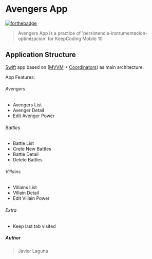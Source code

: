 # Avengers App

[![forthebadge](https://forthebadge.com/images/badges/made-with-swift.svg)](https://forthebadge.com)

> Avengers App is a practice of 'persistencia-instrumentacion-optimizacion' for KeepCoding Mobile 10

## Application Structure

[Swift](https://developer.apple.com/swift/) app based on ([MVVM](https://en.wikipedia.org/wiki/Model%E2%80%93view%E2%80%93viewmodel) + [Coordinators](https://medium.com/@saad.eloulladi/ios-coordinator-pattern-in-swift-39a15aa3b01b)) as main architecture.

App Features:

###### Avengers
   - Avengers List
   - Avenger Detail
   - Edit Avenger Power

###### Battles
   - Battle List
   - Crete New Battles
   - Battle Detail
   - Delete Battles
   
###### Villains
   - Villains List
   - Villain Detail
   - Edit Villain Power

###### Extra
   - Keep last tab visited
   
##### Author
> Javier Laguna

